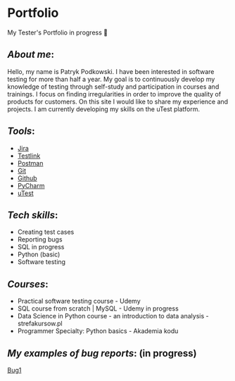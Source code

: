 # Portfolio

My Tester's Portfolio in progress 📂

## _About me_:
Hello, my name is Patryk Podkowski. I have been interested in software testing for more than half a year. My goal is to continuously develop my knowledge of testing through self-study and participation in courses and trainings. I focus on finding irregularities in order to improve the quality of products for customers. On this site I would like to share my experience and projects. I am currently developing my skills on the uTest platform. 

## _Tools_:
* [Jira](https://www.atlassian.com/pl/software/jira)
* [Testlink](https://www.testlink.org/)
* [Postman](https://www.postman.com/)
* [Git](https://git-scm.com/)
* [Github](https://github.com/)
* [PyCharm](https://www.jetbrains.com/pycharm/)
* [uTest](https://www.utest.com/)

## _Tech skills_:
* Creating test cases
* Reporting bugs
* SQL in progress
* Python (basic)
* Software testing

## _Courses_:
* Practical software testing course - Udemy
* SQL course from scratch | MySQL - Udemy in progress
* Data Science in Python course - an introduction to data analysis - strefakursow.pl
* Programmer Specialty: Python basics - Akademia kodu

## _My examples of bug reports_: (in progress)
[Bug1](https://drive.google.com/file/d/1QND5jm8-ALax3UNiZyokUNZroAUaeCIr/view?usp=sharing)



